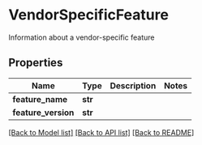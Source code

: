 # VendorSpecificFeature

Information about a vendor-specific feature
## Properties
Name | Type | Description | Notes
------------ | ------------- | ------------- | -------------
**feature_name** | **str** |  | 
**feature_version** | **str** |  | 

[[Back to Model list]](../README.md#documentation-for-models) [[Back to API list]](../README.md#documentation-for-api-endpoints) [[Back to README]](../README.md)


